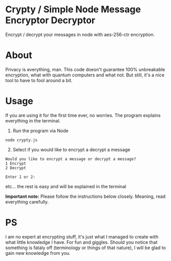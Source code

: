 # Crypty / Simple Node Message Encryptor Decryptor
Encrypt / decrypt your messages in node with aes-256-ctr encryption.

# About 
Privacy is everything, man. This code doesn't guarantee 100% unbreakable encryption, what with quantum computers and what not. But still, it's a nice tool to have to fool around a bit.

# Usage
If you are using it for the first time ever, no worries. The program explains everything in the terminal.

1) Run the program via Node

```
node crypty.js
```

2) Select if you would like to encrypt a decrypt a message

```
Would you like to encrypt a message or decrypt a message?
1 Encrypt
2 Decrypt

Enter 1 or 2:

```
etc... the rest is easy and will be explained in the terminal


__Important note:__ 
Please follow the instructions below closely. Meaning, read everything carefully. 

# PS 
I am no expert at encrypting stuff, it's just what I managed to create with what little knowledge I have. For fun and giggles. Should you notice that something is fataly off (terminology or things of that nature), I will be glad to gain new knowledge from you. 
